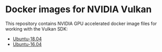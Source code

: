 # Docker images for NVIDIA Vulkan

This repository contains NVIDIA GPU accelerated docker image files for working with the Vulkan SDK:
- [Ubuntu-18.04](./ubuntu/bionic/vulkan-base/readme.md)
- [Ubuntu-16.04](./ubuntu/xenial/vulkan-base/readme.md)
